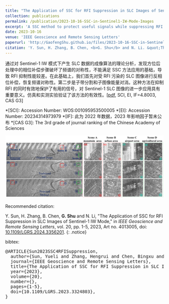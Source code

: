 ```yaml
---
title: "The Application of SSC for RFI Suppression in SLC Images of Sentinel-1 IW Mode"
collection: publications
permalink: /publication/2023-10-16-SSC-in-Sentinel1-IW-Mode-Images
excerpt: 'A SSC method to protect useful signals while suppressing RFI in Sentinel-1 IW mode.'
date: 2023-10-16
venue: 'IEEE Geoscience and Remote Sensing Letters'
paperurl: 'http://GaofengShu.github.io/files/2023-10-16-SSC-in-Sentinel1-IW-Mode-Images.pdf'
citation: 'Y. Sun, H. Zhang, B. Chen, <b>G. Shu</b> and N. Li. &quot;The Application of SSC for RFI Suppression in SLC Images of Sentinel-1 IW Mode&quot;. <i>IEEE Geoscience and Remote Sensing Letters</i>. 2023, 20, Art no. 4013005.'
---
```

通过对 Sentinel-1 IW 模式下产生 SLC 数据的成像算法的理论分析，发现方位后处理中的相位补偿步骤破坏了频谱的对称性，不能满足 SSC 方法应用的基础，导致 RFI 抑制性能较差。在此基础上，我们首先对受 RFI 污染的 SLC 图像进行反相位补偿，恢复频谱对称性。第二步是子带分割和子图像能量对消。这种方法在抑制 RFI 的同时有效地保护了有用的信号，对 Sentinel-1 SLC 图像的进一步应用具有重要意义。仿真和实测实验验证了该方法的有效性。\[[pdf](http://GaofengShu.github.io/files/2023-10-16-SSC-in-Sentinel1-IW-Mode-Images.pdf), SCI, EI, IF=4.8003, CAS G3\]

*[SCI]: Accession Number: WOS:001095953500005
*[EI]: Accession Number: 20234314973979
*[IF]: 此为 2022 年数据，2023 年影响因子暂未公布
*[CAS G3]: The 3rd grade of journal ranking of the Chinese Academy of Sciences

<img src='/images/pubsImages/SSCSuppressionResults.png'>

Recommended citation:

Y. Sun, H. Zhang, B. Chen, **G. Shu** and N. Li, "The Application of SSC for RFI Suppression in SLC Images of Sentinel-1 IW Mode," in *IEEE Geoscience and Remote Sensing Letters*, vol. 20, pp. 1-5, 2023, Art no. 4013005, doi: [10.1109/LGRS.2024.3356201](https://doi.org/10.1109/LGRS.2024.3356201).
{: .notice}

bibtex: 
<pre>
@ARTICLE{Sun2023SSC4RFISuppression,
  author={Sun, Yueli and Zhang, Hengrui and Chen, Bingxu and Shu, Gaofeng and Li, Ning},
  journal={IEEE Geoscience and Remote Sensing Letters}, 
  title={The Application of SSC for RFI Suppression in SLC Images of Sentinel-1 IW Mode}, 
  year={2023},
  volume={20},
  number={},
  pages={1-5},
  doi={10.1109/LGRS.2023.3324803},
}
</pre>
